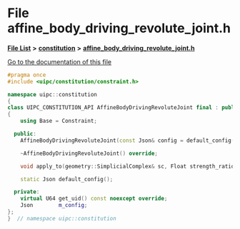 

# File affine\_body\_driving\_revolute\_joint.h

[**File List**](files.md) **>** [**constitution**](dir_e6404e629433dfdedefe8b8f43f6234d.md) **>** [**affine\_body\_driving\_revolute\_joint.h**](affine__body__driving__revolute__joint_8h.md)

[Go to the documentation of this file](affine__body__driving__revolute__joint_8h.md)


```C++
#pragma once
#include <uipc/constitution/constraint.h>

namespace uipc::constitution
{
class UIPC_CONSTITUTION_API AffineBodyDrivingRevoluteJoint final : public Constraint
{
    using Base = Constraint;

  public:
    AffineBodyDrivingRevoluteJoint(const Json& config = default_config());

    ~AffineBodyDrivingRevoluteJoint() override;

    void apply_to(geometry::SimplicialComplex& sc, Float strength_ratio = Float{100});

    static Json default_config();

  private:
    virtual U64 get_uid() const noexcept override;
    Json        m_config;
};
}  // namespace uipc::constitution
```


